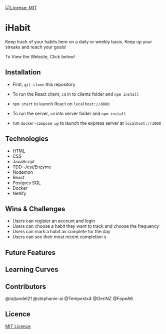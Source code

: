 [![License: MIT](https://img.shields.io/badge/Licence-MIT-green.svg)](https://opensource.org/licenses/MIT)

# iHabit

Keep track of your habits here on a daily or weekly basis. Keep up your streaks and reach your goals!

To View the Website, Click below!

## Installation

- First, `git clone` this repository
- To run the React client, `cd` in to clients folder and `npm install`
- `npm start` to launch React on `localhost://8080`

- To run the server, `cd` into server folder and `npm install`
- run `docker-compose up` to launch the express server at `localhost://3000`

## Technologies

- HTML
- CSS
- JavaScript
- TDD: Jest/Enzyme
- Nodemon
- React
- Postgres SQL
- Docker
- Netlify

## Wins & Challenges

- Users can register an account and login
- Users can choose a habit they want to track and choose the frequency
- Users can mark a habit as complete for the day
- Users can see their most recent completion s

## Future Features

## Learning Curves

## Contributors

@rajtandel21 @stephanie-ai @Tempestx4 @GeriNZ @FopeA6

## Licence

[MIT Licence](https://opensource.org/licenses/mit-license.php)
